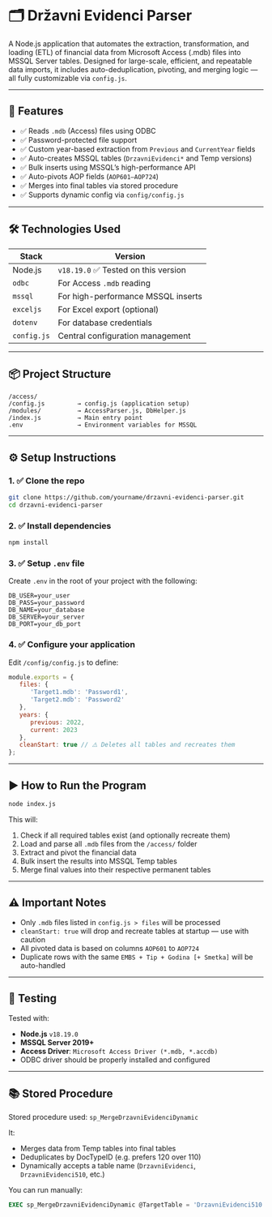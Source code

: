 # 🗂️ Državni Evidenci Parser

A Node.js application that automates the extraction, transformation, and loading (ETL) of financial data from Microsoft Access (.mdb) files into MSSQL Server tables. Designed for large-scale, efficient, and repeatable data imports, it includes auto-deduplication, pivoting, and merging logic — all fully customizable via `config.js`.

---

## 🚀 Features

-  ✅ Reads `.mdb` (Access) files using ODBC
-  ✅ Password-protected file support
-  ✅ Custom year-based extraction from `Previous` and `CurrentYear` fields
-  ✅ Auto-creates MSSQL tables (`DrzavniEvidenci*` and Temp versions)
-  ✅ Bulk inserts using MSSQL’s high-performance API
-  ✅ Auto-pivots AOP fields (`AOP601–AOP724`)
-  ✅ Merges into final tables via stored procedure
-  ✅ Supports dynamic config via `config/config.js`

---

## 🛠️ Technologies Used

| Stack       | Version                              |
| ----------- | ------------------------------------ |
| Node.js     | `v18.19.0` ✅ Tested on this version |
| `odbc`      | For Access `.mdb` reading            |
| `mssql`     | For high-performance MSSQL inserts   |
| `exceljs`   | For Excel export (optional)          |
| `dotenv`    | For database credentials             |
| `config.js` | Central configuration management     |

---

## 📦 Project Structure

```
/access/
/config.js         → config.js (application setup)
/modules/          → AccessParser.js, DbHelper.js
/index.js          → Main entry point
.env               → Environment variables for MSSQL
```

---

## ⚙️ Setup Instructions

### 1. ✅ Clone the repo

```bash
git clone https://github.com/yourname/drzavni-evidenci-parser.git
cd drzavni-evidenci-parser
```

### 2. ✅ Install dependencies

```bash
npm install
```

### 3. ✅ Setup `.env` file

Create `.env` in the root of your project with the following:

```env
DB_USER=your_user
DB_PASS=your_password
DB_NAME=your_database
DB_SERVER=your_server
DB_PORT=your_db_port
```

### 4. ✅ Configure your application

Edit `/config/config.js` to define:

```js
module.exports = {
   files: {
      'Target1.mdb': 'Password1',
      'Target2.mdb': 'Password2'
   },
   years: {
      previous: 2022,
      current: 2023
   },
   cleanStart: true // ⚠️ Deletes all tables and recreates them
};
```

---

## ▶️ How to Run the Program

```bash
node index.js
```

This will:

1. Check if all required tables exist (and optionally recreate them)
2. Load and parse all `.mdb` files from the `/access/` folder
3. Extract and pivot the financial data
4. Bulk insert the results into MSSQL Temp tables
5. Merge final values into their respective permanent tables

---

## ⚠️ Important Notes

-  Only `.mdb` files listed in `config.js > files` will be processed
-  `cleanStart: true` will drop and recreate tables at startup — use with caution
-  All pivoted data is based on columns `AOP601` to `AOP724`
-  Duplicate rows with the same `EMBS + Tip + Godina [+ Smetka]` will be auto-handled

---

## 🧪 Testing

Tested with:

-  **Node.js** `v18.19.0`
-  **MSSQL Server 2019+**
-  **Access Driver**: `Microsoft Access Driver (*.mdb, *.accdb)`
-  ODBC driver should be properly installed and configured

---

## 📚 Stored Procedure

Stored procedure used: `sp_MergeDrzavniEvidenciDynamic`

It:

-  Merges data from Temp tables into final tables
-  Deduplicates by DocTypeID (e.g. prefers 120 over 110)
-  Dynamically accepts a table name (`DrzavniEvidenci`, `DrzavniEvidenci510`, etc.)

You can run manually:

```sql
EXEC sp_MergeDrzavniEvidenciDynamic @TargetTable = 'DrzavniEvidenci510';
```
